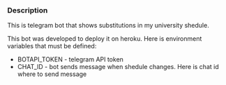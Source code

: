 ### Description
This is telegram bot that shows substitutions in my university shedule.

This bot was developed to deploy it on heroku. Here is environment variables that must be defined:
- BOTAPI_TOKEN - telegram API token
- CHAT_ID - bot sends message when shedule changes. Here is chat id where to send message
